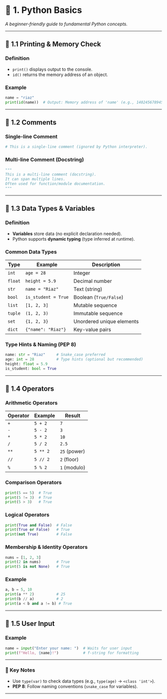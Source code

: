 # 🐍 **1. Python Basics**  
*A beginner-friendly guide to fundamental Python concepts.*  

---

## 📌 **1.1 Printing & Memory Check**  
### **Definition**  
- `print()` displays output to the console.  
- `id()` returns the memory address of an object.  

### **Example**  
```python
name = "riaz"  
print(id(name))  # Output: Memory address of 'name' (e.g., 1402456789456)  
```  

---

## 📌 **1.2 Comments**  
### **Single-line Comment**  
```python
# This is a single-line comment (ignored by Python interpreter).  
```  

### **Multi-line Comment (Docstring)**  
```python
"""
This is a multi-line comment (docstring).  
It can span multiple lines.  
Often used for function/module documentation.  
"""
```  

---

## 📌 **1.3 Data Types & Variables**  
### **Definition**  
- **Variables** store data (no explicit declaration needed).  
- Python supports **dynamic typing** (type inferred at runtime).  

### **Common Data Types**  
| Type      | Example           | Description          |  
|-----------|------------------|----------------------|  
| `int`     | `age = 28`       | Integer              |  
| `float`   | `height = 5.9`   | Decimal number       |  
| `str`     | `name = "Riaz"`  | Text (string)        |  
| `bool`    | `is_student = True` | Boolean (`True/False`)|  
| `list`    | `[1, 2, 3]`      | Mutable sequence     |  
| `tuple`   | `(1, 2, 3)`      | Immutable sequence   |  
| `set`     | `{1, 2, 3}`      | Unordered unique elements |  
| `dict`    | `{"name": "Riaz"}` | Key-value pairs      |  

### **Type Hints & Naming (PEP 8)**  
```python
name: str = "Riaz"     # Snake_case preferred  
age: int = 28          # Type hints (optional but recommended)  
height: float = 5.9  
is_student: bool = True  
```  

---

## 📌 **1.4 Operators**  
### **Arithmetic Operators**  
| Operator | Example   | Result       |  
|----------|----------|-------------|  
| `+`      | `5 + 2`  | `7`         |  
| `-`      | `5 - 2`  | `3`         |  
| `*`      | `5 * 2`  | `10`        |  
| `/`      | `5 / 2`  | `2.5`       |  
| `**`     | `5 ** 2` | `25` (power)|  
| `//`     | `5 // 2` | `2` (floor) |  
| `%`      | `5 % 2`  | `1` (modulo)|  

### **Comparison Operators**  
```python
print(5 == 5)  # True  
print(5 != 3)  # True  
print(5 > 3)   # True  
```  

### **Logical Operators**  
```python
print(True and False)  # False  
print(True or False)   # True  
print(not True)        # False  
```  

### **Membership & Identity Operators**  
```python
nums = [1, 2, 3]  
print(2 in nums)       # True  
print(5 is not None)   # True  
```  

### **Example**  
```python
a, b = 5, 10  
print(a ** 2)          # 25  
print(b // a)          # 2  
print(a < b and a != b) # True  
```  

---

## 📌 **1.5 User Input**  
### **Example**  
```python
name = input("Enter your name: ")  # Waits for user input  
print(f"Hello, {name}!")           # f-string for formatting  
```  

---

### **🔑 Key Notes**  
- Use `type(var)` to check data types (e.g., `type(age)` → `<class 'int'>`).  
- **PEP 8**: Follow naming conventions (`snake_case` for variables).  

--- 